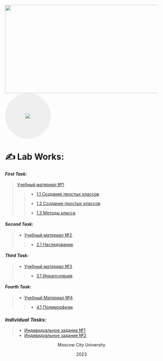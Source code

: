 <div align="center">
  <a href="https://github.com/Iv0cheer?tab=repositories">
    <img src="https://media.tenor.com/2nKSTDDekOgAAAAC/coding-kira.gif" width="700" height="290">
  </a>
</div>

<div class="circle" align="center">
  <img src="https://freepngimg.com/thumb/categories/1402.png">
  <style>
    .circle {
  width: 150px;
  height: 150px;
  border-radius: 50%;
  background-color: #EFEFEF;
  display: flex;
  justify-content: center;
  align-items: center;
  }

.circle img {
  max-width: 100%;
  max-height: 100%;
  border-radius: 50%;
  }
  </style>
</div>

<!-- <div class="badge" align="center" color="white">
  <img src="https://freepngimg.com/thumb/categories/1402.png" alt="Python Badge">
</div> -->

# ✍ __**Lab Works:**__

#### *First Task:*
> [Учебный материал №1](/LectionT.ipynb).
>
> > * [1.1 Создание простых классов](/Task_1_1_1.ipynb).
> > 
> > * [1.2 Создание простых классов](/Task_1_2_1.ipynb).
> >
> > * [1.3 Методы класса](/Task_1_3.ipynb).


#### *Second Task:*
> * [Учебный материал №2](/Lection_2sm.ipynb).
> >
> > * [2.1 Наследование](/Task_2_1.ipynb).


#### *Third Task:*
> * [Учебный материал №3](/Lection_3sm.ipynb).
> >
> > * [3.1 Инкапсуляция](/Task_3_1.ipynb).

#### *Fourth Task:*
> * [Учебный Материал №4](/Lection_4sm.ipynb).
> >
> > * [4.1 Полиморфизм](/Task_4_1.ipynb).

### *Individual Tasks:*
> * [Индивидуальное задание №1](/Individual.ipynb)
> * [Индивидуальное задание №2](/Individual_2.ipynb)


<div align="center">
  Moscow City University
  
  2023
</div>
